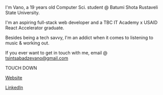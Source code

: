 I'm Vano, a 19 years old Computer Sci. student @ Batumi Shota Rustaveli State University.

I'm an aspiring full-stack web developer and a TBC IT Academy x USAID React Accelerator graduate.

Besides being a tech savvy, I'm an addict when it comes to listening to music & working out.

If you ever want to get in touch with me, email @ tsintsabadzevano@gmail.com

TOUCH DOWN 

[Website](https://www.tsintsabadze.xyz/)

[LinkedIn](https://www.linkedin.com/in/vano-tsintsabadze-b20518270/)
